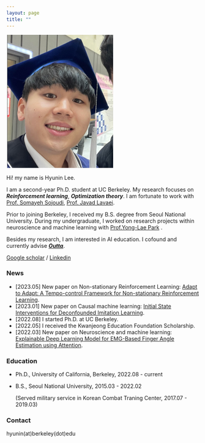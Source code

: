 ```yaml
---
layout: page
title: ""
---
```

![](/assets/hyunin.png)

Hi! my name is Hyunin Lee. 

I am a second-year Ph.D. student at UC Berkeley. My research focuses on ***Reinforcement learning***, ***Optimization theory***. I am fortunate to work with [Prof. Somayeh Sojoudi](https://people.eecs.berkeley.edu/~sojoudi/index.html), [Prof. Javad Lavaei](https://lavaei.ieor.berkeley.edu/).

Prior to joining Berkeley, I received my B.S. degree from Seoul National University. During my undergraduate, I worked on research projects within neuroscience and machine learning with [Prof.Yong-Lae Park](https://softrobotics.snu.ac.kr/) . 

Besides my research, I am interested in AI education. I cofound and currently advise [***Outta***](https://outta.ai/). 

[Google scholar](https://scholar.google.com/citations?user=kHTDu1YAAAAJ&hl=en) / [Linkedin](https://kr.linkedin.com/in/hyunin-lee-539b641b1)

### News 
* [2023.05] New paper on Non-stationary Reinforcement Learning: [Adapt to Adapt: A Tempo-control Framework for
Non-stationary Reinforcement Learning]().
* [2023.01] New paper on Causal machine learning: [Initial State Interventions for Deconfounded Imitation Learning](https://sam.pfrommer.us/wp-content/uploads/2023/03/main.pdf).
* [2022.08] I started Ph.D. at UC Berkeley.
* [2022.05] I received the Kwanjeong Education Foundation Scholarship.
* [2022.03] New paper on Neuroscience and machine learning: [Explainable Deep Learning Model for EMG-Based Finger Angle Estimation using Attention](https://ieeexplore.ieee.org/stamp/stamp.jsp?tp=&arnumber=9829861).

### Education 
* Ph.D., University of California, Berkeley, 2022.08 - current
* B.S., Seoul National University, 2015.03 - 2022.02

  (Served military service in Korean Combat Traning Center, 2017.07 - 2019.03)

### Contact 
hyunin(at)berkeley(dot)edu
